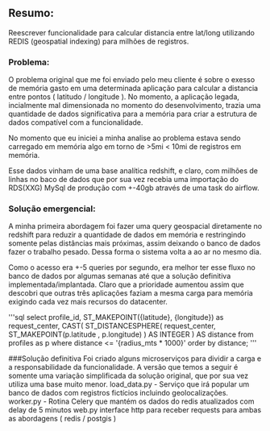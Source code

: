 <h2>Resumo:</h2>
<p>Reescrever funcionalidade para calcular distancia entre lat/long utilizando REDIS (geospatial indexing) para milhões de registros.</p>

<h3>Problema:</h3> 
<p>
O problema original que me foi enviado pelo meu cliente é sobre o exesso de memória gasto em uma determinada aplicação para
calcular a distancia entre pontos ( latitudo / longitude ). No momento, a aplicação legada, 
incialmente mal dimensionada no momento do desenvolvimento, trazia uma quantidade de dados significativa para a memória 
para criar a estrutura de dados compatível com a funcionalidade.
</p>
<p>
No momento que eu iniciei a minha analise ao problema estava sendo carregado 
em memória algo em torno de >5mi < 10mi de registros em memória. 
</p>
<p>
Esse dados vinham de uma base analítica redshift, e claro, com milhões de linhas no baco de dados que 
por sua vez recebia uma importação do RDS(XXG) MySql de produção com +-40gb através de uma task do airflow.
</p>

<h3>Solução emergencial:</h3>
<p>
A minha primeira abordagem foi fazer uma query geospacial diretamente no redshift para reduzir 
a quantidade de dados em memória e restringindo somente pelas distâncias mais próximas, 
assim deixando o banco de dados fazer o trabalho pesado. Dessa forma o sistema volta a ao ar no mesmo dia.
</p>
<p>
Como o acesso era +-5 queries por segundo, era melhor ter esse fluxo no banco de dados 
por algumas semanas até que a solução definitiva implementada/implantada. 
Claro que a prioridade aumentou assim que descobri que outras três aplicações faziam a mesma carga para memória
exigindo cada vez mais recursos do datacenter.
</p>

'''sql
select profile_id, ST_MAKEPOINT({latitude}, {longitude}) as request_center,
    CAST(
        ST_DISTANCESPHERE(
            request_center, 
            ST_MAKEPOINT(p.latitude , p.longitude)
            ) AS INTEGER
        ) AS distance
    from profiles as p
    where distance <= '{radius_mts * 1000}'
    order by distance;
'''

###Solução definitiva
Foi criado alguns microserviços para dividir a carga e a responsabilidade da funcionalidade. 
A versão que temos a seguir é somente uma variação simplificada da solução original, que por sua vez utiliza uma base muito menor. 
load_data.py - Serviço que irá popular um banco de dados com registros fictícios incluindo geolocalizações.
worker.py - Rotina Celery que mantém os dados do redis atualizados com delay de 5 minutos
web.py interface http para receber requests para ambas as abordagens ( redis / postgis )
